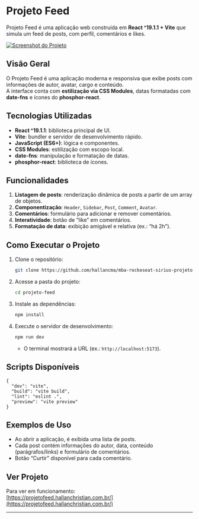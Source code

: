 # Projeto Feed

Projeto Feed é uma aplicação web construída em **React ^19.1.1 + Vite** que simula um feed de posts, com perfil, comentários e likes.

[![Screenshot do Projeto](public/screenshot.png)](http://localhost:5173)

## Visão Geral

O Projeto Feed é uma aplicação moderna e responsiva que exibe posts com informações de autor, avatar, cargo e conteúdo.  
A interface conta com **estilização via CSS Modules**, datas formatadas com **date-fns** e ícones do **phosphor-react**.

## Tecnologias Utilizadas

- **React ^19.1.1**: biblioteca principal de UI.  
- **Vite**: bundler e servidor de desenvolvimento rápido.  
- **JavaScript (ES6+)**: lógica e componentes.  
- **CSS Modules**: estilização com escopo local.  
- **date-fns**: manipulação e formatação de datas.  
- **phosphor-react**: biblioteca de ícones.  

## Funcionalidades

1. **Listagem de posts**: renderização dinâmica de posts a partir de um array de objetos.  
2. **Componentização**: `Header`, `Sidebar`, `Post`, `Comment`, `Avatar`.  
3. **Comentários**: formulário para adicionar e remover comentários.  
4. **Interatividade**: botão de “like” em comentários.  
5. **Formatação de data**: exibição amigável e relativa (ex.: “há 2h”).  

## Como Executar o Projeto

1. Clone o repositório:
   ```bash
   git clone https://github.com/hallancma/mba-rockeseat-sirius-projetos-07-projeto-feed
   ```
2. Acesse a pasta do projeto:
   ```bash
   cd projeto-feed
   ```
3. Instale as dependências:
   ```bash
   npm install
   ```
4. Execute o servidor de desenvolvimento:
   ```bash
   npm run dev
   ```
   - O terminal mostrará a URL (ex.: `http://localhost:5173`).

## Scripts Disponíveis

```jsonc
{
  "dev": "vite",
  "build": "vite build",
  "lint": "eslint .",
  "preview": "vite preview"
}
```

## Exemplos de Uso

- Ao abrir a aplicação, é exibida uma lista de posts.  
- Cada post contém informações do autor, data, conteúdo (parágrafos/links) e formulário de comentários.  
- Botão “Curtir” disponível para cada comentário.  

## Ver Projeto

Para ver em funcionamento:  
[https://projetofeed.hallanchristian.com.br/](https://projetofeed.hallanchristian.com.br/)

---
